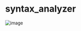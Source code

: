 # syntax_analyzer

![image](https://user-images.githubusercontent.com/33647663/173137273-78aea9cd-06f1-49ff-95b1-580afa1d5cf4.png)
